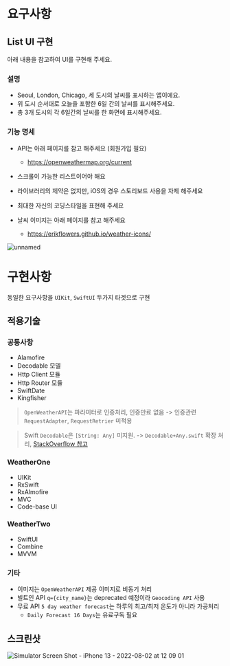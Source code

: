 # 요구사항

## List UI 구현
아래 내용을 참고하여 UI를 구현해 주세요.

### 설명
* Seoul, London, Chicago, 세 도시의 날씨를 표시하는 앱이에요.
* 위 도시 순서대로 오늘을 포함한 6일 간의 날씨를 표시해주세요.
* 총 3개 도시의 각 6일간의 날씨를 한 화면에 표시해주세요.


### 기능 명세
* API는 아래 페이지를 참고 해주세요 (회원가입 필요)
  - https://openweathermap.org/current

* 스크롤이 가능한 리스트이어야 해요
* 라이브러리의 제약은 없지만, iOS의 경우 스토리보드 사용을 자제 해주세요
* 최대한 자신의 코딩스타일을 표현해 주세요
* 날씨 이미지는 아래 페이지를 참고 해주세요
  - https://erikflowers.github.io/weather-icons/

![unnamed](https://user-images.githubusercontent.com/888140/182286997-9f810a33-8a5f-424e-95bc-992745a98ddb.png)

# 구현사항

동일한 요구사항을 `UIKit`, `SwiftUI` 두가지 타겟으로 구현

## 적용기술

### 공통사항
* Alamofire
* Decodable 모델
* Http Client 모듈
* Http Router 모듈
* SwiftDate
* Kingfisher

> `OpenWeatherAPI`는 파라미터로 인증처리, 인증만료 없음
>  -> 인증관련 `RequestAdapter`, `RequestRetrier` 미적용

> Swift `Decodable`은 `[String: Any]` 미지원.
>  -> `Decodable+Any.swift` 확장 처리, [StackOverflow 참고](https://stackoverflow.com/questions/44603248/how-to-decode-a-property-with-type-of-json-dictionary-in-swift-45-decodable-pr)

### WeatherOne
* UIKit
* RxSwift
* RxAlmofire
* MVC
* Code-base UI

### WeatherTwo
* SwiftUI
* Combine
* MVVM

### 기타
* 이미지는 `OpenWeatherAPI` 제공 이미지로 비동기 처리
* 빌트인 API `q={city_name}`는 deprecated 예정이라 `Geocoding API` 사용
* 무료 API `5 day weather forecast`는 하루의 최고/최저 온도가 아니라 가공처리
  - `Daily Forecast 16 Days`는 유료구독 필요

## 스크린샷

![Simulator Screen Shot - iPhone 13 - 2022-08-02 at 12 09 01](https://user-images.githubusercontent.com/888140/182287012-00c0368c-52a2-4c3b-b6a0-32eb2ec8866a.png)